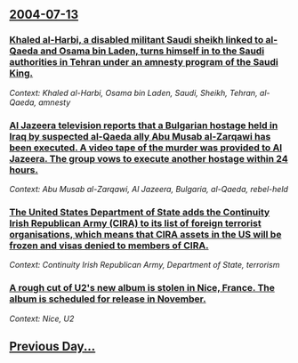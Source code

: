 ## [2004-07-13](/news/2004/07/13/index.md)

### [ Khaled al-Harbi, a disabled militant Saudi sheikh linked to al-Qaeda and Osama bin Laden, turns himself in to the Saudi authorities in Tehran under an amnesty program of the Saudi King. ](/news/2004/07/13/khaled-al-harbi-a-disabled-militant-saudi-sheikh-linked-to-al-qaeda-and-osama-bin-laden-turns-himself-in-to-the-saudi-authorities-in-tehr.md)
_Context: Khaled al-Harbi, Osama bin Laden, Saudi, Sheikh, Tehran, al-Qaeda, amnesty_

### [ Al Jazeera television reports that a Bulgarian hostage held in Iraq by suspected al-Qaeda ally Abu Musab al-Zarqawi has been executed. A video tape of the murder was provided to Al Jazeera. The group vows to execute another hostage within 24 hours. ](/news/2004/07/13/al-jazeera-television-reports-that-a-bulgarian-hostage-held-in-iraq-by-suspected-al-qaeda-ally-abu-musab-al-zarqawi-has-been-executed-a-vi.md)
_Context: Abu Musab al-Zarqawi, Al Jazeera, Bulgaria, al-Qaeda, rebel-held_

### [ The United States Department of State adds the Continuity Irish Republican Army (CIRA) to its list of foreign terrorist organisations, which means that CIRA assets in the US will be frozen and visas denied to members of CIRA. ](/news/2004/07/13/the-united-states-department-of-state-adds-the-continuity-irish-republican-army-cira-to-its-list-of-foreign-terrorist-organisations-whic.md)
_Context: Continuity Irish Republican Army, Department of State, terrorism_

### [ A rough cut of U2's new album is stolen in Nice, France. The album is scheduled for release in November. ](/news/2004/07/13/a-rough-cut-of-u2-s-new-album-is-stolen-in-nice-france-the-album-is-scheduled-for-release-in-november.md)
_Context: Nice, U2_

## [Previous Day...](/news/2004/07/12/index.md)

